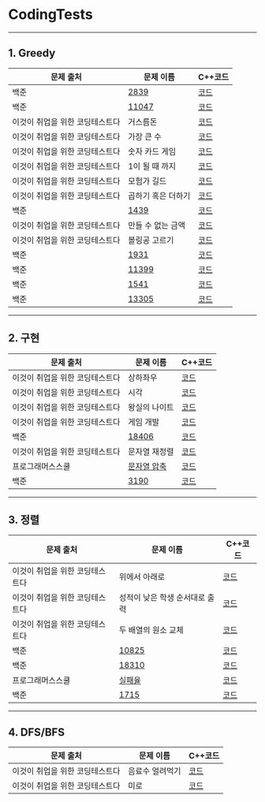# CodingTests
___
## 1. Greedy
|문제 출처|문제 이름|C++코드|
|--|--|--|
|백준|[2839](https://www.acmicpc.net/problem/2839)|[코드](https://github.com/Sangddong/CodingTests/blob/main/%EB%B0%B1%EC%A4%80%202839)|
|백준|[11047](https://www.acmicpc.net/problem/11047)|[코드](https://github.com/Sangddong/CodingTests/blob/main/%EB%B0%B1%EC%A4%80%2011047)|
|이것이 취업을 위한 코딩테스트다|거스름돈|[코드](https://github.com/Sangddong/CodingTests/blob/main/%EA%B1%B0%EC%8A%A4%EB%A6%84%EB%8F%88)|
|이것이 취업을 위한 코딩테스트다|가장 큰 수|[코드](https://github.com/Sangddong/CodingTests/blob/main/%EA%B0%80%EC%9E%A5%20%ED%81%B0%20%EC%88%98)|
|이것이 취업을 위한 코딩테스트다|숫자 카드 게임|[코드](https://github.com/Sangddong/CodingTests/blob/main/%EC%88%AB%EC%9E%90%20%EC%B9%B4%EB%93%9C%20%EA%B2%8C%EC%9E%84)|
|이것이 취업을 위한 코딩테스트다|1이 될 때 까지|[코드](https://github.com/Sangddong/CodingTests/blob/main/1%EC%9D%B4%20%EB%90%A0%20%EB%95%8C%EA%B9%8C%EC%A7%80)|
|이것이 취업을 위한 코딩테스트다|모험가 길드|[코드]()|
|이것이 취업을 위한 코딩테스트다|곱하기 혹은 더하기|[코드](https://github.com/Sangddong/CodingTests/blob/main/%EA%B3%B1%ED%95%98%EA%B8%B0%20%ED%98%B9%EC%9D%80%20%EB%8D%94%ED%95%98%EA%B8%B0)|
|백준|[1439](https://www.acmicpc.net/problem/1439)|[코드](https://github.com/Sangddong/CodingTests/blob/main/%EB%B0%B1%EC%A4%80%201439)|
|이것이 취업을 위한 코딩테스트다|만들 수 없는 금액|[코드](https://github.com/Sangddong/CodingTests/blob/main/%EB%A7%8C%EB%93%A4%20%EC%88%98%20%EC%97%86%EB%8A%94%20%EA%B8%88%EC%95%A1)|
|이것이 취업을 위한 코딩테스트다|볼링공 고르기|[코드](https://github.com/Sangddong/CodingTests/blob/main/%EB%B3%BC%EB%A7%81%EA%B3%B5%20%EA%B3%A0%EB%A5%B4%EA%B8%B0)|
|백준|[1931](https://www.acmicpc.net/problem/1931)|[코드](https://github.com/Sangddong/CodingTests/blob/main/%EB%B0%B1%EC%A4%80%201931)|
|백준|[11399](https://www.acmicpc.net/problem/11399)|[코드](https://github.com/Sangddong/CodingTests/blob/main/%EB%B0%B1%EC%A4%80%2011399)|
|백준|[1541](https://www.acmicpc.net/problem/1541)|[코드](https://github.com/Sangddong/CodingTests/blob/main/%EB%B0%B1%EC%A4%80%201541)|
|백준|[13305](https://www.acmicpc.net/problem/13305)|[코드](https://github.com/Sangddong/CodingTests/blob/main/%EB%B0%B1%EC%A4%80%2013305)|

  ___
## 2. 구현
|문제 출처|문제 이름|C++코드|
|--|--|--|
|이것이 취업을 위한 코딩테스트다|상하좌우|[코드]()|
|이것이 취업을 위한 코딩테스트다|시각|[코드]()|
|이것이 취업을 위한 코딩테스트다|왕실의 나이트|[코드]()|
|이것이 취업을 위한 코딩테스트다|게임 개발|[코드]()|
|백준|[18406](https://www.acmicpc.net/problem/18406)|[코드]()|
|이것이 취업을 위한 코딩테스트다|문자열 재정렬|[코드]()|
|프로그래머스스쿨|[문자열 압축](https://school.programmers.co.kr/learn/courses/30/lessons/60057)|[코드]()|
|백준|[3190](https://www.acmicpc.net/problem/3190)|[코드]()|

  ___
## 3. 정렬
|문제 출처|문제 이름|C++코드|
|--|--|--|
|이것이 취업을 위한 코딩테스트다|위에서 아래로|[코드](https://github.com/Sangddong/CodingTests/blob/main/%EC%9C%84%EC%97%90%EC%84%9C%20%EC%95%84%EB%9E%98%EB%A1%9C)|
|이것이 취업을 위한 코딩테스트다|성적이 낮은 학생 순서대로 출력|[코드](https://github.com/Sangddong/CodingTests/blob/main/%EC%84%B1%EC%A0%81%EC%9D%B4%20%EB%82%AE%EC%9D%80%20%ED%95%99%EC%83%9D%20%EC%88%9C%EC%84%9C%EB%8C%80%EB%A1%9C%20%EC%B6%9C%EB%A0%A5)|
|이것이 취업을 위한 코딩테스트다|두 배열의 원소 교체|[코드](https://github.com/Sangddong/CodingTests/blob/main/%EB%91%90%20%EB%B0%B0%EC%97%B4%EC%9D%98%20%EC%9B%90%EC%86%8C%20%EA%B5%90%EC%B2%B4)|
|백준|[10825](https://www.acmicpc.net/problem/10825)|[코드](https://github.com/Sangddong/CodingTests/blob/main/%EB%B0%B1%EC%A4%80%2010825)|
|백준|[18310](https://www.acmicpc.net/problem/18310)|[코드](https://github.com/Sangddong/CodingTests/blob/main/%EB%B0%B1%EC%A4%80%2018310)|
|프로그래머스스쿨|[실패율](https://school.programmers.co.kr/learn/courses/30/lessons/42889)|[코드](https://github.com/Sangddong/CodingTests/blob/main/%ED%94%84%EB%A1%9C%EA%B7%B8%EB%9E%98%EB%A8%B8%EC%8A%A4%20%EC%8B%A4%ED%8C%A8%EC%9C%A8)|
|백준|[1715](https://www.acmicpc.net/problem/1715)|[코드](https://github.com/Sangddong/CodingTests/blob/main/%EB%B0%B1%EC%A4%80%201715)|

  ___
## 4. DFS/BFS
|문제 출처|문제 이름|C++코드|
|--|--|--|
|이것이 취업을 위한 코딩테스트다|음료수 얼려먹기|[코드]()|
|이것이 취업을 위한 코딩테스트다|미로 |[코드]()|
